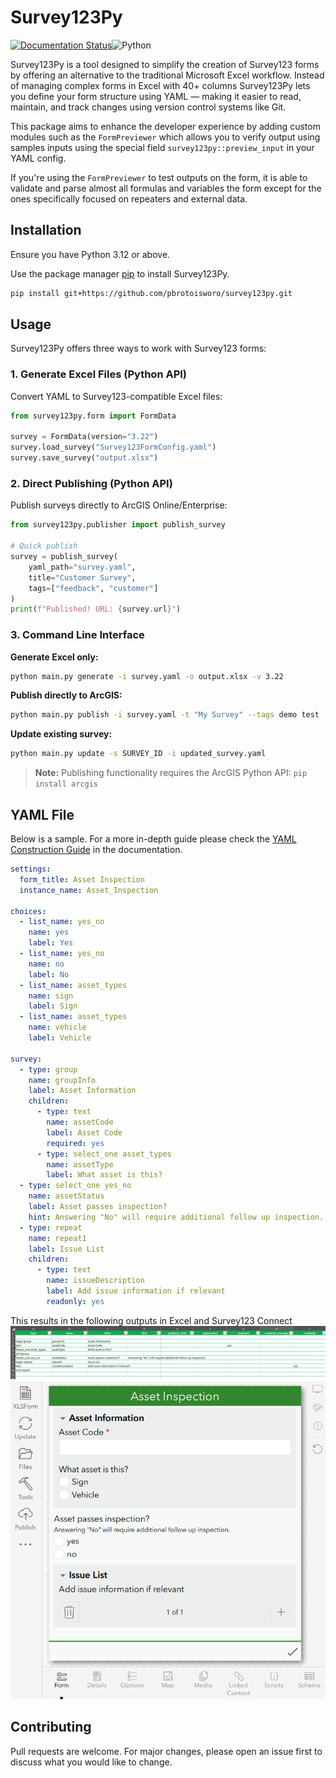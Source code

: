 # Survey123Py

[![Documentation Status](https://readthedocs.org/projects/survey123py/badge/?version=latest)](https://survey123py.readthedocs.io/en/latest/?badge=latest)![Python](https://img.shields.io/badge/python-3.12+-blue.svg)

Survey123Py is a tool designed to simplify the creation of Survey123 forms by offering an alternative to the traditional Microsoft Excel workflow. Instead of managing complex forms in Excel with 40+ columns Survey123Py lets you define your form structure using YAML — making it easier to read, maintain, and track changes using version control systems like Git.

This package aims to enhance the developer experience by adding custom modules such as the `FormPreviewer` which allows you to verify output using samples inputs using the special field `survey123py::preview_input` in your YAML config.

If you're using the `FormPreviewer` to test outputs on the form, it is able to validate and parse almost all formulas and variables the form except for the ones specifically focused on repeaters and external data.

## Installation

Ensure you have Python 3.12 or above.

Use the package manager [pip](https://pip.pypa.io/en/stable/) to install Survey123Py.

```bash
pip install git+https://github.com/pbrotoisworo/survey123py.git
```

## Usage

Survey123Py offers three ways to work with Survey123 forms:

### 1. Generate Excel Files (Python API)
Convert YAML to Survey123-compatible Excel files:

```python
from survey123py.form import FormData

survey = FormData(version="3.22")
survey.load_survey("Survey123FormConfig.yaml")
survey.save_survey("output.xlsx")
```

### 2. Direct Publishing (Python API)
Publish surveys directly to ArcGIS Online/Enterprise:

```python
from survey123py.publisher import publish_survey

# Quick publish
survey = publish_survey(
    yaml_path="survey.yaml",
    title="Customer Survey",
    tags=["feedback", "customer"]
)
print(f"Published! URL: {survey.url}")
```

### 3. Command Line Interface

**Generate Excel only:**
```bash
python main.py generate -i survey.yaml -o output.xlsx -v 3.22
```

**Publish directly to ArcGIS:**
```bash
python main.py publish -i survey.yaml -t "My Survey" --tags demo test
```

**Update existing survey:**
```bash
python main.py update -s SURVEY_ID -i updated_survey.yaml
```

> **Note:** Publishing functionality requires the ArcGIS Python API: `pip install arcgis`

## YAML File

Below is a sample. For a more in-depth guide please check the [YAML Construction Guide](https://survey123py.readthedocs.io/en/latest/yaml-guide.html) in the documentation.
```yaml
settings:
  form_title: Asset Inspection
  instance_name: Asset_Inspection

choices:
  - list_name: yes_no
    name: yes
    label: Yes
  - list_name: yes_no
    name: no
    label: No
  - list_name: asset_types
    name: sign
    label: Sign
  - list_name: asset_types
    name: vehicle
    label: Vehicle

survey:
  - type: group
    name: groupInfo
    label: Asset Information
    children:
      - type: text
        name: assetCode
        label: Asset Code
        required: yes
      - type: select_one asset_types
        name: assetType
        label: What asset is this?
  - type: select_one yes_no
    name: assetStatus
    label: Asset passes inspection?
    hint: Answering "No" will require additional follow up inspection.
  - type: repeat
    name: repeat1
    label: Issue List
    children:
      - type: text
        name: issueDescription
        label: Add issue information if relevant
        readonly: yes
```

This results in the following outputs in Excel and Survey123 Connect
![YAML to Excel Output](survey123py/docs/img/readme_yaml_excel_output.png)
![YAML to Survey123 Output](survey123py/docs/img/readme_yaml_s123_output.png)

## Contributing

Pull requests are welcome. For major changes, please open an issue first
to discuss what you would like to change.